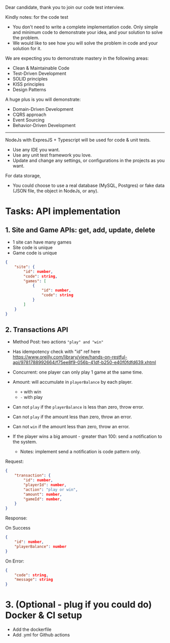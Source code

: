 Dear candidate, thank you to join our code test interview. 

Kindly notes: for the code test
- You don't need to write a complete implementation code. Only simple and minimum code to demonstrate your idea, and your solution to solve the problem. 
- We would like to see how you will solve the problem in code and your solution for it.
 
We are expecting you to demonstrate mastery in the following areas:
- Clean & Maintainable Code
- Test-Driven Development
- SOLID principles
- KISS principles
- Design Patterns

A huge plus is you will demonstrate:
- Domain-Driven Development
- CQRS approach
- Event Sourcing
- Behavior-Driven Development


---
NodeJs with ExpresJS + Typescript will be used for code & unit tests.
- Use any IDE you want.
- Use any unit test framework you love.
- Update and change any settings, or configurations in the projects as you want.

For data storage,
- You could choose to use a real database (MySQL, Postgres) or fake data (JSON file, the object in NodeJs, or any).

# Tasks: API implementation
## 1. Site and Game APIs: get, add, update, delete
- 1 site can have many games
- Site code is unique
- Game code is unique
```json
{
    "site": {
        "id": number,
        "code": string,
        "games": [
            {
                "id": number,
                "code": string
            }
        ]
    }
}
```

## 2. Transactions API
- Method Post: two actions `"play" and "win"`
- Has idempotency check with "id" ref here https://www.oreilly.com/library/view/hands-on-restful-api/9781788992664/f75ee8f9-056b-41df-b250-e40f0fdfd639.xhtml
- Concurrent: one player can only play 1 game at the same time.
- Amount: will accumulate in `playerBalance` by each player.
    - `+` with win
    - `-` with play
- Can not `play` if the `playerBalance` is less than zero, throw error.
- Can not `play` if the amount less than zero, throw an error.
- Can not `win` if the amount less than zero, throw an  error.

- If the player wins a big amount - greater than 100: send a notification to the system. 
    - Notes: implement send a notification is code pattern only.

Request:
```json
{
    "transaction": {
        "id": number,
        "playerId": number,
        "action": "play or win",
        "amount": number,
        "gameId": number,
    }
}
```
Response:

On Success
```json
{
    "id": number,
    "playerBalance": number
}
```
On Error:
```json
{
    "code": string,
    "message": string
}
```

# 3. (Optional - plug if you could do) Docker & CI setup
- Add the dockerfile 
- Add .yml for Github actions